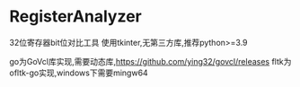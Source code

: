 # RegisterAnalyzer
32位寄存器bit位对比工具
使用tkinter,无第三方库,推荐python>=3.9

go为GoVcl库实现,需要动态库,https://github.com/ying32/govcl/releases
fltk为ofltk-go实现,windows下需要mingw64

